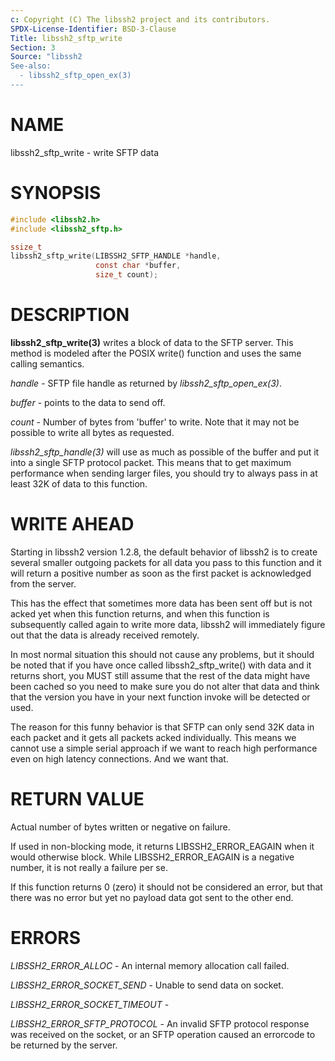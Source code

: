 ```yaml
---
c: Copyright (C) The libssh2 project and its contributors.
SPDX-License-Identifier: BSD-3-Clause
Title: libssh2_sftp_write
Section: 3
Source: "libssh2
See-also:
  - libssh2_sftp_open_ex(3)
---
```


# NAME

libssh2_sftp_write - write SFTP data

# SYNOPSIS

~~~c
#include <libssh2.h>
#include <libssh2_sftp.h>

ssize_t
libssh2_sftp_write(LIBSSH2_SFTP_HANDLE *handle,
                   const char *buffer,
                   size_t count);
~~~

# DESCRIPTION

**libssh2_sftp_write(3)** writes a block of data to the SFTP server. This
method is modeled after the POSIX write() function and uses the same calling
semantics.

*handle* - SFTP file handle as returned by *libssh2_sftp_open_ex(3)*.

*buffer* - points to the data to send off.

*count* - Number of bytes from 'buffer' to write. Note that it may not be
possible to write all bytes as requested.

*libssh2_sftp_handle(3)* will use as much as possible of the buffer and
put it into a single SFTP protocol packet. This means that to get maximum
performance when sending larger files, you should try to always pass in at
least 32K of data to this function.

# WRITE AHEAD

Starting in libssh2 version 1.2.8, the default behavior of libssh2 is to
create several smaller outgoing packets for all data you pass to this function
and it will return a positive number as soon as the first packet is
acknowledged from the server.

This has the effect that sometimes more data has been sent off but is not acked
yet when this function returns, and when this function is subsequently called
again to write more data, libssh2 will immediately figure out that the data is
already received remotely.

In most normal situation this should not cause any problems, but it should be
noted that if you have once called libssh2_sftp_write() with data and it returns
short, you MUST still assume that the rest of the data might have been cached so
you need to make sure you do not alter that data and think that the version you
have in your next function invoke will be detected or used.

The reason for this funny behavior is that SFTP can only send 32K data in each
packet and it gets all packets acked individually. This means we cannot use a
simple serial approach if we want to reach high performance even on high
latency connections. And we want that.

# RETURN VALUE

Actual number of bytes written or negative on failure.

If used in non-blocking mode, it returns LIBSSH2_ERROR_EAGAIN when it would
otherwise block. While LIBSSH2_ERROR_EAGAIN is a negative number, it is not
really a failure per se.

If this function returns 0 (zero) it should not be considered an error, but
that there was no error but yet no payload data got sent to the other end.

# ERRORS

*LIBSSH2_ERROR_ALLOC* - An internal memory allocation call failed.

*LIBSSH2_ERROR_SOCKET_SEND* - Unable to send data on socket.

*LIBSSH2_ERROR_SOCKET_TIMEOUT* -

*LIBSSH2_ERROR_SFTP_PROTOCOL* - An invalid SFTP protocol response was
received on the socket, or an SFTP operation caused an errorcode to
be returned by the server.
